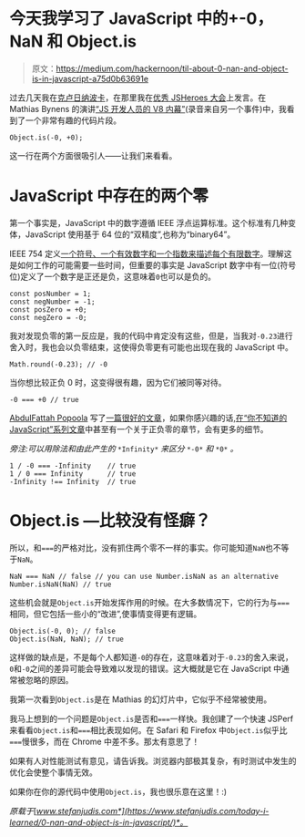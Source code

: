 # 今天我学习了 JavaScript 中的+-0，NaN 和 Object.is

> 原文：<https://medium.com/hackernoon/til-about-0-nan-and-object-is-in-javascript-a75d0b63691e>

过去几天我在[克卢日纳波卡](https://en.wikipedia.org/wiki/Cluj-Napoca)，在那里我在[优秀 JSHeroes 大会](https://jsheroes.io/)上发言。在 Mathias Bynens 的演讲[“JS 开发人员的 V8 内幕”](https://www.youtube.com/watch?v=HULaOA5oJMY)(录音来自另一个事件)中，我看到了一个非常有趣的代码片段。

```
Object.is(-0, +0);
```

这一行在两个方面很吸引人——让我们来看看。

# JavaScript 中存在的两个零

第一个事实是，JavaScript 中的数字遵循 IEEE 浮点运算标准。这个标准有几种变体，JavaScript 使用基于 64 位的“双精度”,也称为“binary64”。

IEEE 754 定义[一个符号、一个有效数字和一个指数来描述每个有限数字](https://en.wikipedia.org/wiki/IEEE_754#Formats)。理解这是如何工作的可能需要一些时间，但重要的事实是 JavaScript 数字中有一位(符号位)定义了一个数字是正还是负，这意味着`0`也可以是负的。

```
const posNumber = 1;
const negNumber = -1;
const posZero = +0;
const negZero = -0;
```

我对发现负零的第一反应是，我的代码中肯定没有这些，但是，当我对`-0.23`进行舍入时，我也会以负零结束，这使得负零更有可能也出现在我的 JavaScript 中。

```
Math.round(-0.23); // -0
```

当你想比较正负 0 时，这变得很有趣，因为它们被同等对待。

```
-0 === +0 // true
```

[AbdulFattah Popoola](https://twitter.com/abdulapopoola) 写了[一篇很好的文章](https://abdulapopoola.com/2016/12/19/why-javascript-has-two-zeros-0-and-0/)，如果你感兴趣的话,[在“你不知道的 JavaScript”系列文章](https://github.com/getify/You-Dont-Know-JS/blob/master/types%20%26%20grammar/ch2.md#zeros)中甚至有一个关于正负零的章节，会有更多的细节。

*旁注:可以用除法和由此产生的* `*Infinity*` *来区分* `*-0*` *和* `*0*` *。*

```
1 / -0 === -Infinity    // true 
1 / 0 === Infinity      // true
-Infinity !== Infinity  // true
```

# Object.is —比较没有怪癖？

所以，和`===`的严格对比，没有抓住两个零不一样的事实。你可能知道`NaN`也不等于`NaN`。

```
NaN === NaN // false // you can use Number.isNaN as an alternative
Number.isNaN(NaN) // true
```

这些机会就是`Object.is`开始发挥作用的时候。在大多数情况下，它的行为与`===`相同，但它包括一些小的“改进”,使事情变得更有逻辑。

```
Object.is(-0, 0); // false 
Object.is(NaN, NaN); // true
```

这样做的缺点是，不是每个人都知道`-0`的存在，这意味着对于`-0.23`的舍入来说，`0`和`-0`之间的差异可能会导致难以发现的错误。这大概就是它在 JavaScript 中通常被忽略的原因。

我第一次看到`Object.is`是在 Mathias 的幻灯片中，它似乎不经常被使用。

我马上想到的一个问题是`Object.is`是否和`===`一样快。我创建了一个快速 JSPerf 来看看`Object.is`和`===`相比表现如何。在 Safari 和 Firefox 中`Object.is`似乎比`===`慢很多，而在 Chrome 中差不多。那太有意思了！

如果有人对性能测试有意见，请告诉我。浏览器内部极其复杂，有时测试中发生的优化会使整个事情无效。

如果你在你的源代码中使用`Object.is`，我也很乐意在这里！:)

*原载于*[*www.stefanjudis.com*](https://www.stefanjudis.com/today-i-learned/0-nan-and-object-is-in-javascript/)*。*